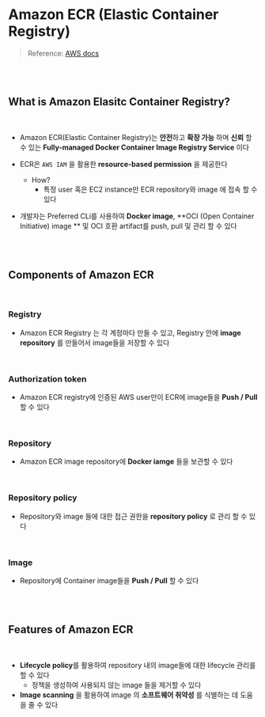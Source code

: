 # Amazon ECR (Elastic Container Registry)

> Reference: [AWS docs](https://docs.aws.amazon.com/AmazonECR/latest/userguide/what-is-ecr.html)

<br>

<br>

## What is Amazon Elasitc Container Registry?

<br>

- Amazon ECR(Elastic Container Registry)는 **안전**하고 **확장 가능** 하며 **신뢰** 할 수 있는 **Fully-managed Docker Container Image Registry Service** 이다
- ECR은 `AWS IAM` 을 활용한 **resource-based permission** 을 제공한다
  - How?
    - 특정 user 혹은  EC2 instance만 ECR repository와 image 에 접속 할 수 있다

- 개발자는 Preferred CLi를 사용하여 **Docker image**, **OCI (Open Container Initiative) image ** 및 OCI 호환 artifact를 push, pull 및 관리 할 수 있다

<br>

<br>

## Components of Amazon ECR

<br>

### Registry

- Amazon ECR Registry 는 각 계정마다 만들 수 있고, Registry 안에 **image repository** 를 만들어서 image들을 저장할 수 있다

<br>

### Authorization token

- Amazon ECR registry에 인증된  AWS user만이 ECR에 image들을 **Push / Pull** 할 수 있다

<br>

### Repository

- Amazon ECR image repository에 **Docker iamge** 들을 보관할 수 있다

<br>

### Repository policy

- Repository와 image 들에 대한 접근 권한을 **repository policy** 로 관리 할 수 있다

<br>

### Image

- Repository에 Container image들을 **Push / Pull** 할 수 있다

<br>

<br>

## Features of Amazon ECR

<br>

- **Lifecycle policy**를 활용하여 repository 내의 image들에 대한 lifecycle 관리를 할 수 있다
  - 정책을 생성하여 사용되지 않는 image 들을 제거할 수 있다
- **Image scanning** 을 활용하여 image 의 **소프트웨어 취약성** 를 식별하는 데 도움을 줄 수 있다